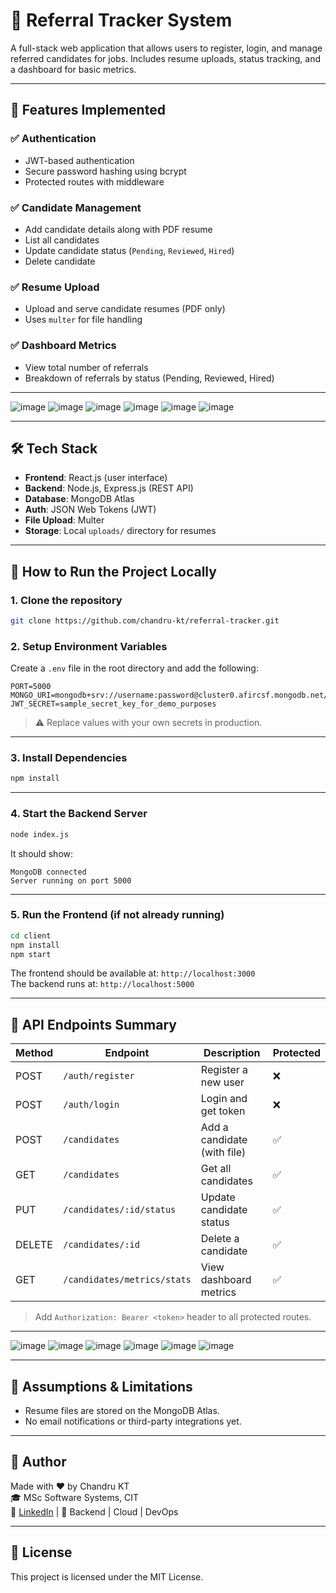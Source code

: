 # 📝 Referral Tracker System

A full-stack web application that allows users to register, login, and manage referred candidates for jobs. Includes resume uploads, status tracking, and a dashboard for basic metrics.

---

## 🚀 Features Implemented

### ✅ Authentication
- JWT-based authentication
- Secure password hashing using bcrypt
- Protected routes with middleware

### ✅ Candidate Management
- Add candidate details along with PDF resume
- List all candidates
- Update candidate status (`Pending`, `Reviewed`, `Hired`)
- Delete candidate

### ✅ Resume Upload
- Upload and serve candidate resumes (PDF only)
- Uses `multer` for file handling

### ✅ Dashboard Metrics
- View total number of referrals
- Breakdown of referrals by status (Pending, Reviewed, Hired)

---
![image](https://github.com/user-attachments/assets/b8edfd03-10b9-4f5d-8a6e-03f01ea2b56a)
![image](https://github.com/user-attachments/assets/9f140912-34ea-4c17-ac54-11d75df09862)
![image](https://github.com/user-attachments/assets/72e40af1-5bd1-4421-8ae1-eac3bdb04e6c)
![image](https://github.com/user-attachments/assets/d7adb376-9b66-410b-b337-68bc55ed6091)
![image](https://github.com/user-attachments/assets/ab9c52f9-19c2-49c7-b5e8-fce4091e1ced)
![image](https://github.com/user-attachments/assets/f1ce883c-a424-4c06-b59c-bed2fc30a4d1)

---

## 🛠️ Tech Stack

- **Frontend**: React.js (user interface)
- **Backend**: Node.js, Express.js (REST API)
- **Database**: MongoDB Atlas
- **Auth**: JSON Web Tokens (JWT)
- **File Upload**: Multer
- **Storage**: Local `uploads/` directory for resumes

---

## 🧪 How to Run the Project Locally

### 1. Clone the repository

```bash
git clone https://github.com/chandru-kt/referral-tracker.git
```

### 2. Setup Environment Variables

Create a `.env` file in the root directory and add the following:

```env
PORT=5000
MONGO_URI=mongodb+srv://username:password@cluster0.afircsf.mongodb.net/mern
JWT_SECRET=sample_secret_key_for_demo_purposes
```

> ⚠️ Replace values with your own secrets in production.

---

### 3. Install Dependencies

```bash
npm install
```

---

### 4. Start the Backend Server

```bash
node index.js
```

It should show:

```
MongoDB connected  
Server running on port 5000
```

---

### 5. Run the Frontend (if not already running)

```bash
cd client
npm install
npm start
```

The frontend should be available at: `http://localhost:3000`  
The backend runs at: `http://localhost:5000`

---

## 🔁 API Endpoints Summary

| Method | Endpoint                        | Description                   | Protected |
|--------|----------------------------------|-------------------------------|-----------|
| POST   | `/auth/register`               | Register a new user           | ❌        |
| POST   | `/auth/login`                  | Login and get token           | ❌        |
| POST   | `/candidates`                  | Add a candidate (with file)   | ✅        |
| GET    | `/candidates`                  | Get all candidates            | ✅        |
| PUT    | `/candidates/:id/status`       | Update candidate status       | ✅        |
| DELETE | `/candidates/:id`              | Delete a candidate            | ✅        |
| GET    | `/candidates/metrics/stats`    | View dashboard metrics        | ✅        |

> Add `Authorization: Bearer <token>` header to all protected routes.

---
![image](https://github.com/user-attachments/assets/a515f444-41ed-4402-918f-979ae1a8ac40)
![image](https://github.com/user-attachments/assets/03372437-538a-4da3-97a0-18d8fc154f19)
![image](https://github.com/user-attachments/assets/92957882-e4bc-447f-b203-7447ccfc811b)
![image](https://github.com/user-attachments/assets/32bca296-5e74-4057-a78d-a9bbda0d5092)
![image](https://github.com/user-attachments/assets/e2374066-2483-44b9-8219-4eb6eaa1aad1)
![image](https://github.com/user-attachments/assets/7769544e-d66b-4e0d-84fe-0248acaa0a81)

---
## 📌 Assumptions & Limitations

- Resume files are stored on the MongoDB Atlas.
- No email notifications or third-party integrations yet.

---

## 🙌 Author

Made with ❤️ by Chandru KT  
🎓 MSc Software Systems, CIT  
🔗 [LinkedIn](https://www.linkedin.com/in/chandru-kt) | 🧠 Backend | Cloud | DevOps

---

## 📄 License

This project is licensed under the MIT License.
